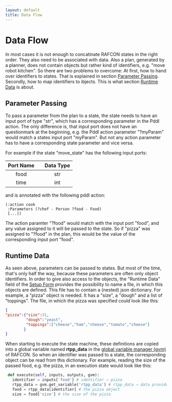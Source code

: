 ```yaml
---
layout: default
title: Data Flow
---
```

# Data Flow

In most cases it is not enough to concatinate RAFCON states in the right order. They also need to be associated with data. Also a plan, generated by a planner, does not contain objects but rather kind of identifiers, e.g. "move robot kitchen". So there are two problems to overcome: At first, how to hand over identifiers to states. That is explained in section [Parameter Passing](#parameter-passing). Secondly, how to map identifiers to ibjects. This is what section [Runtime Data](#runtime-data) is about.  


## Parameter Passing

To pass a parameter from the plan to a state, the state needs to have an input port of type "str", which has a corresponding parameter in the Pddl action. The only difference is, that input port does not have an questionmark at the beginning, e.g. the Pddl action parameter "?myParam" would match a states input port "myParam". But not any action parameter has to have a corresponding state parameter and vice versa.  

For example if the state "move_state" has the following input ports:

|Port Name||Data Type|
|:---:|:-:|:---:|
|food||str|
|time||int|

and is annotated with the following pddl action: 

```PDDL
(:action cook 
 :Parameters (?chef - Person ?food - Food)
 [...])
```
The action paramter "?food" would match with the input port "food", and any value assigned to it will be passed to the state. So if "pizza" was assigned to "?food" in the plan, this would be the value of the corresponding input port "food". 


## Runtime Data

As seen above, parameters can be passed to states. But most of the time, that's only half the way, because these parameters are often only object identifiers. In order to give also access to the objects, the "Runtime Data" field of the [Setup Form](/PlanningSetupForm.md) provides the possibility to name a file, in which this objects are defined. This file has to contain a (nested) json dictionary. For example, a "pizza" object is needed. It has a "size", a "dough" and a list of "toppings". The file, in which the pizza was specified could look like thisː 

```json
{
"pizza":{"size":31,
         "dough":"yeast",
         "toppings":["cheese","ham","cheese","tomato","cheese"]
        }
}
```

When starting to execute the state machine, these definitions are copied into a global variable named **rtpp_data** in the [global variable manager (gvm)](https://rafcon.readthedocs.io/en/latest/concepts.html#global-variable-manager) of RAFCON. So when an identifier was passed to a state, the corresponding object can be read from this dictionary. For example, reading the size of the passed food, e.g. the pizza, in an execution state would look like this: 

```python
 def execute(self, inputs, outputs, gvm):
   identifier = inputs['food'] # identifier → pizza
   rtpp_data = gvm.get_variable('rtpp_data') # rtpp_data → data provided in runtime data file
   food = rtpp_data[identifier] # the pizza object
   size = food['size'] # the size of the pizza
```



